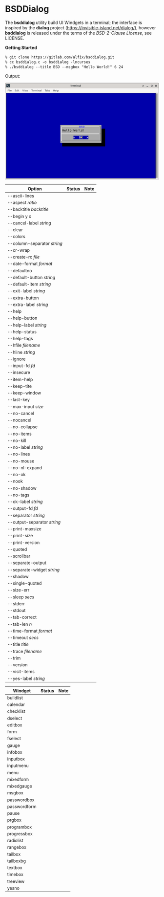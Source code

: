 # BSDDialog

The **bsddialog** utility build UI Windgets in a terminal; the interface is
inspired by the **dialog** project (https://invisible-island.net/dialog/),
however **bsddialog** is released under the terms of the *BSD-2-Clause License*,
see LICENSE.

**Getting Started**

```
% git clone https://gitlab.com/alfix/bsddialog.git
% cc bsddialog.c -o bsddialog -lncurses
% ./bsddialog --title BSD --msgbox "Hello World!" 6 24
```
Output:

![screenshot](screenshot.png)  


|  Option                      | Status      | Note                            |
| ---------------------------- | ----------- | ------------------------------- |
| --ascii-lines                |             |                                 |
| --aspect *ratio*             |             |                                 |
| --backtitle *backtitle*      |             |                                 |
| --begin y x                  |             |                                 |
| --cancel-label *string*      |             |                                 |
| --clear                      |             |                                 |
| --colors                     |             |                                 |
| --column-separator *string*  |             |                                 |
| --cr-wrap                    |             |                                 |
| --create-rc *file*           |             |                                 |
| --date-format *format*       |             |                                 |
| --defaultno                  |             |                                 |
| --default-button *string*    |             |                                 |
| --default-item *string*      |             |                                 |
| --exit-label *string*        |             |                                 |
| --extra-button               |             |                                 |
| --extra-label *string*       |             |                                 |
| --help                       |             |                                 |
| --help-button                |             |                                 |
| --help-label *string*        |             |                                 |
| --help-status                |             |                                 |
| --help-tags                  |             |                                 |
| --hfile *filename*           |             |                                 |
| --hline *string*             |             |                                 |
| --ignore                     |             |                                 |
| --input-fd *fd*              |             |                                 |
| --insecure                   |             |                                 |
| --item-help                  |             |                                 |
| --keep-tite                  |             |                                 |
| --keep-window                |             |                                 |
| --last-key                   |             |                                 |
| --max-input *size*           |             |                                 |
| --no-cancel                  |             |                                 |
| --nocancel                   |             |                                 |
| --no-collapse                |             |                                 |
| --no-items                   |             |                                 |
| --no-kill                    |             |                                 |
| --no-label *string*          |             |                                 |
| --no-lines                   |             |                                 |
| --no-mouse                   |             |                                 |
| --no-nl-expand               |             |                                 |
| --no-ok                      |             |                                 |
| --nook                       |             |                                 |
| --no-shadow                  |             |                                 |
| --no-tags                    |             |                                 |
| --ok-label *string*          |             |                                 |
| --output-fd *fd*             |             |                                 |
| --separator *string*         |             |                                 |
| --output-separator *string*  |             |                                 |
| --print-maxsize              |             |                                 |
| --print-size                 |             |                                 |
| --print-version              |             |                                 |
| --quoted                     |             |                                 |
| --scrollbar                  |             |                                 |
| --separate-output            |             |                                 |
| --separate-widget *string*   |             |                                 |
| --shadow                     |             |                                 |
| --single-quoted              |             |                                 |
| --size-err                   |             |                                 |
| --sleep *secs*               |             |                                 |
| --stderr                     |             |                                 |
| --stdout                     |             |                                 |
| --tab-correct                |             |                                 |
| --tab-len *n*                |             |                                 |
| --time-format *format*       |             |                                 |
| --timeout *secs*             |             |                                 |
| --title *title*              |             |                                 |
| --trace *filename*           |             |                                 |
| --trim                       |             |                                 |
| --version                    |             |                                 |
| --visit-items                |             |                                 |
| --yes-label *string*         |             |                                 |


| Windget      | Status      | Note                                            |
|------------- | ----------- | ----------------------------------------------- |
| buildlist    |             |                                                 |
| calendar     |             |                                                 |
| checklist    |             |                                                 |
| dselect      |             |                                                 |
| editbox      |             |                                                 |
| form         |             |                                                 |
| fselect      |             |                                                 |
| gauge        |             |                                                 |
| infobox      |             |                                                 |
| inputbox     |             |                                                 |
| inputmenu    |             |                                                 |
| menu         |             |                                                 |
| mixedform    |             |                                                 |
| mixedgauge   |             |                                                 |
| msgbox       |             |                                                 |
| passwordbox  |             |                                                 |
| passwordform |             |                                                 |
| pause        |             |                                                 |
| prgbox       |             |                                                 |
| programbox   |             |                                                 |
| progressbox  |             |                                                 |
| radiolist    |             |                                                 |
| rangebox     |             |                                                 |
| tailbox      |             |                                                 |
| tailboxbg    |             |                                                 |
| textbox      |             |                                                 |
| timebox      |             |                                                 |
| treeview     |             |                                                 |
| yesno        |             |                                                 |

